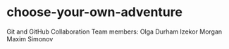 # choose-your-own-adventure
Git and GitHub Collaboration
Team members:
Olga Durham
Izekor Morgan
Maxim Simonov
